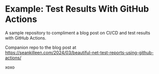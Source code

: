 # Example: Test Results With GitHub Actions

A sample repository to compliment a blog post on CI/CD and test results with GitHub Actions.

Companion repo to the blog post at <https://seankilleen.com/2024/03/beautiful-net-test-reports-using-github-actions/>

xoxo
